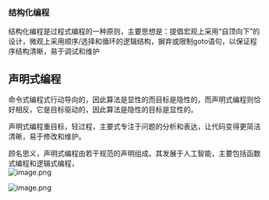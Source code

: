 
### 结构化编程
结构化编程是过程式编程的一种原则，主要思想是：提倡宏观上采用“自顶向下”的设计，微观上采用顺序/选择和循环的逻辑结构，摒弃或限制goto语句，以保证程序结构清晰，易于调试和维护

## 声明式编程
命令式编程式行动导向的，因此算法是显性的而目标是隐性的，而声明式编程则恰好相反，它是目标驱动的，因此算法是隐性的目标是显性的。

声明式编程重目标，轻过程，主要式专注于问题的分析和表达，让代码变得更简洁清晰，易于修改和维护。

顾名思义，声明式编程由若干规范的声明组成。其发展于人工智能，主要包括函数式编程和逻辑式编程，<br />![image.png](https://cdn.nlark.com/yuque/0/2020/png/296173/1579681504126-eed8f007-e2f5-4d1e-8ec7-ee1b92f77954.png#align=left&display=inline&height=155&name=image.png&originHeight=176&originWidth=786&size=64198&status=done&style=none&width=690)

![image.png](https://cdn.nlark.com/yuque/0/2020/png/296173/1579681549678-0206f158-e51b-4f76-9557-04cb67ba40e5.png#align=left&display=inline&height=595&name=image.png&originHeight=672&originWidth=758&size=230716&status=done&style=none&width=671)
